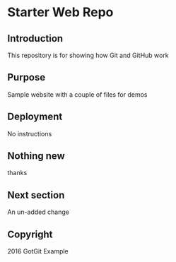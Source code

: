 # Starter Web Repo

## Introduction

This repository is for showing how Git and GitHub work

## Purpose

Sample website with a couple of files for demos

## Deployment

No instructions

##  Nothing new
thanks

## Next section
An un-added change

## Copyright

2016 GotGit Example
